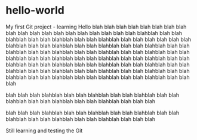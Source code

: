 # hello-world
My first Git project - learning
Hello blah blah blah blah blah blah blah blah blah blah blah blah blah blah blah blah blah blah blah blahblah blah blah blahblah blah blah blahblah blah blah blahblah blah blah blah blah blah blah blahblah blah blah blahblah blah blah blahblah blah blah blahblah blah blah blahblah blah blah blahblah blah blah blahblah blah blah blahblah blah blah blahblah blah blah blahblah blah blah blahblah blah blah blahblah blah blah blahblah blah blah blahblah blah blah blahblah blah blah blahblah blah blah blahblah blah blah blahblah blah blah blahblah blah blah blahblah blah blah blahblah blah blah blahblah blah blah blahblah blah blah blahblah blah blah blah

blah blah blah blahblah blah blah blahblah blah blah blahblah blah blah blahblah blah blah blahblah blah blah blahblah blah blah blah

blah blah blah blahblah blah blah blahblah blah blah blahblah blah blah blahblah blah blah blahblah blah blah blahblah blah blah blah

Still learning and testing the Git
